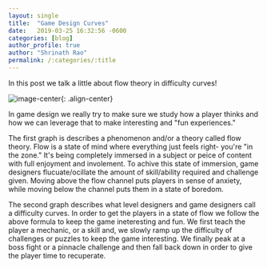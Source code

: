 ```yaml
---
layout: single
title:  "Game Design Curves"
date:   2019-03-25 16:32:56 -0600
categories: [blog] 
author_profile: true
author: "Shrinath Rao"
permalink: /:categories/:title
---
```

In this post we talk a little about flow theory in difficulty curves!

![image-center](../_img/gameDesignCurves.jpg){: .align-center}

In game design we really try to make sure we study how a player thinks and how we can leverage that to make interesting and "fun experiences."

The first graph is describes a phenomenon and/or a theory called flow theory. Flow is a state of mind where everything just feels right- you're "in the zone." It's being completely immersed in a subject or peice of content with full enjoyment and involement. To achive this state of immersion, game designers flucuate/ocillate the amount of skill/ability required and challenge given. Moving above the flow channel puts players in sense of anxiety, while moving below the channel puts them in a state of boredom. 

The second graph describes what level designers and game designers call a difficulty curves. In order to get the players in a state of flow we follow the above formula to keep the game ineteresting and fun. We first teach the player a mechanic, or a skill and, we slowly ramp up the difficulty of challenges or puzzles to keep the game interesting. We finally peak at a boss fight or a pinnacle challenge and then fall back down in order to give the player time to recuperate. 
